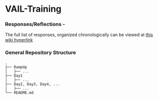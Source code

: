 # VAIL-Training

### Responses/Reflections -
The full list of responses, organized chronologically can be viewed at <a href="https://github.com/DuckBoss/VAIL-Training/wiki">this wiki hyperlink</a>


### General Repository Structure
```
.
├── RampUp
│   ├── ...
├── Day1
│   ├── ...
├── Day2, Day3, Day4, ...
│   ├── ...
└── README.md
```
